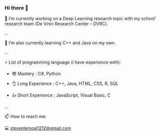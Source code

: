 ### Hi there 👋

 🔭 I’m currently working on a Deep Learning research topic with my school' research team (De Vinci Research Center – DVRC).
 
 ...

 🌱 I’m  also currently learning C++ and Java on my own.
 
 ...
 
 ⚡ List of programming language (i have experience with): 
 
   - 😎 Mastery : C#, Python
   
   - 👌 Long Experience : C++, Java, HTML, CSS, R, SQL
   
   - 👍 Short Experience : JavaScript, Visual Basic, C
   
 ...
 
 📫 How to reach me:
 
   💻 stevenlemoal1212@gmail.com

<!--
**FranchRamp-Steven/FranchRamp-Steven** is a ✨ _special_ ✨ repository because its `README.md` (this file) appears on your GitHub profile.

Here are some ideas to get you started:

- 🔭 I’m currently working on ...
- 🌱 I’m currently learning ...
- 👯 I’m looking to collaborate on ...
- 🤔 I’m looking for help with ...
- 💬 Ask me about ...
- 📫 How to reach me: ...
- 😄 Pronouns: ...
- ⚡ Fun fact: ...
-->

